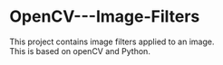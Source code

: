 # OpenCV---Image-Filters
 This project contains image filters applied to an image.<br>
 This is based on openCV and Python. 
